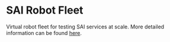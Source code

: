 
# SAI Robot Fleet
Virtual robot fleet for testing SAI services at scale. More detailed information can be found [here](https://ankiinc.atlassian.net/wiki/spaces/SAI/pages/464781603/Robot+Load+Testing+in+the+Cloud).
 
<!-- BEGINNING OF PRE-COMMIT-TERRAFORM DOCS HOOK -->
 
<!-- END OF PRE-COMMIT-TERRAFORM DOCS HOOK -->
